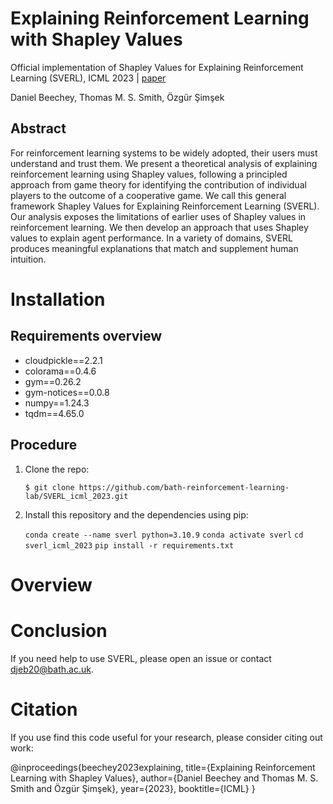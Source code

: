 # Explaining Reinforcement Learning with Shapley Values

Official implementation of Shapley Values for Explaining Reinforcement Learning (SVERL), ICML 2023 | [paper](https://arxiv.org/abs/2306.05810)

Daniel Beechey, Thomas M. S. Smith, Özgür Şimşek

## Abstract

For reinforcement learning systems to be widely adopted, their users must understand and trust them. We present a theoretical analysis of explaining reinforcement learning using Shapley values, following a principled approach from game theory for identifying the contribution of individual players to the outcome of a cooperative game. We call this general framework Shapley Values for Explaining Reinforcement Learning (SVERL). Our analysis exposes the limitations of earlier uses of Shapley values in reinforcement learning. We then develop an approach that uses Shapley values to explain agent performance. In a variety of domains, SVERL produces meaningful explanations that match and supplement human intuition.

# Installation

## Requirements overview

- cloudpickle==2.2.1
- colorama==0.4.6
- gym==0.26.2
- gym-notices==0.0.8
- numpy==1.24.3
- tqdm==4.65.0

## Procedure

1. Clone the repo:

      `$ git clone https://github.com/bath-reinforcement-learning-lab/SVERL_icml_2023.git`
      
2. Install this repository and the dependencies using pip:

      `conda create --name sverl python=3.10.9`
      `conda activate sverl`
      `cd sverl_icml_2023`
      `pip install -r requirements.txt`
      
# Overview

# Conclusion

If you need help to use SVERL, please open an issue or contact djeb20@bath.ac.uk.

# Citation

If you use find this code useful for your research, please consider citing out work:

@inproceedings{beechey2023explaining,
      title={Explaining Reinforcement Learning with Shapley Values}, 
      author={Daniel Beechey and Thomas M. S. Smith and Özgür Şimşek},
      year={2023},
      booktitle={ICML}
}
